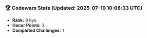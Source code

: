 ### 🏆 Codewars Stats (Updated: 2025-07-19 10:08:33 UTC)

- **Rank:** 8 kyu
- **Honor Points:** 3
- **Completed Challenges:** 1
